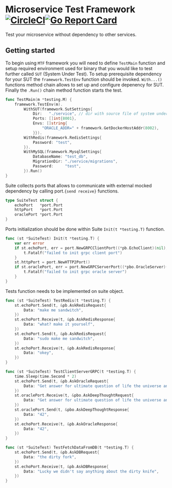 # Microservice Test Framework [![CircleCI](https://circleci.com/gh/smallinsky/mtf.svg?style=svg)](https://circleci.com/gh/smallinsky/mtf)[![Go Report Card](https://goreportcard.com/badge/github.com/smallinsky/mtf)](https://goreportcard.com/report/github.com/smallinsky/mtf)
Test your microservice without dependency to other services.

## Getting started
To begin using `MTF` framework you will need to define `TestMain` function and setup required environment used for binary that you would like to test further called `SUT` (System Under Test). To setup prerequisite dependency for your SUT the `framework.TestEnv` function should be invoked. `With...()` functions method chain allows to set up and configure depenency for SUT. Finally the `.Run()` chain method function starts the test.
```go
func TestMain(m *testing.M) {
	framework.TestEnv(m).
		WithSUT(framework.SutSettings{
			Dir:   "./service", // dir with source file of system under test.
			Ports: []int{8001},
			Envs: []string{
				"ORACLE_ADDR=" + framework.GetDockerHostAddr(8002),
			}}).
		WithRedis(framework.RedisSettings{
			Password: "test",
		}).
		WithMySQL(framework.MysqlSettings{
			DatabaseName: "test_db",
			MigrationDir: "./service/migrations",
			Password:     "test",
		}).Run()
}
```

Suite collects ports that allows to communicate with external mocked dependency by calling port.`{send receive}` functions. 
```go
type SuiteTest struct {
	echoPort   *port.Port
	httpPort   *port.Port
	oraclePort *port.Port
}
```
Ports initialization should be done within Suite `Init(t *testing.T)` function. 
```go
func (st *SuiteTest) Init(t *testing.T) {
	var err error
	if st.echoPort, err = port.NewGRPCClientPort((*pb.EchoClient)(nil), "localhost:8001"); err != nil {
		t.Fatalf("failed to init grpc client port")
	}
	st.httpPort = port.NewHTTP2Port()
	if st.oraclePort, err = port.NewGRPCServerPort((*pbo.OracleServer)(nil), ":8002"); err != nil {
		t.Fatalf("failed to init grpc oracle server")
	}
}
```

Tests function needs to be implemented on suite object.
```go
func (st *SuiteTest) TestRedis(t *testing.T) {
	st.echoPort.Send(t, &pb.AskRedisRequest{
		Data: "make me sandwitch",
	})
	st.echoPort.Receive(t, &pb.AskRedisResponse{
		Data: "what? make it yourself",
	})
	st.echoPort.Send(t, &pb.AskRedisRequest{
		Data: "sudo make me sandwitch",
	})
	st.echoPort.Receive(t, &pb.AskRedisResponse{
		Data: "okey",
	})
}
```
```go
func (st *SuiteTest) TestClientServerGRPC(t *testing.T) {
	time.Sleep(time.Second * 2)
	st.echoPort.Send(t, &pb.AskOracleRequest{
		Data: "Get answer for ultimate question of life the universe and everything",
	})
	st.oraclePort.Receive(t, &pbo.AskDeepThoughtRequest{
		Data: "Get answer for ultimate question of life the universe and everything",
	})
	st.oraclePort.Send(t, &pbo.AskDeepThoughtResponse{
		Data: "42",
	})
	st.echoPort.Receive(t, &pb.AskOracleResponse{
		Data: "42",
	})
}
```
```go
func (st *SuiteTest) TestFetchDataFromDB(t *testing.T) {
	st.echoPort.Send(t, &pb.AskDBRequest{
		Data: "the dirty fork",
	})
	st.echoPort.Receive(t, &pb.AskDBResponse{
		Data: "Lucky we didn't say anything about the dirty knife",
	})
}
```
